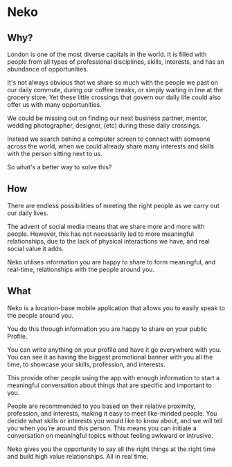 # Neko

## Why?

London is one of the most diverse capitals in the world. It is filled with people from all types of professional disciplines, skills, interests, and has an abundance of opportunities.

It's not always obvious that we share so much with the people we past on our daily commute, during our coffee breaks, or simply waiting in line at the grocery store. Yet these little crossings that govern our daily life could also offer us with many opportunities.

We could be missing out on finding our next business partner, mentor, wedding photographer, designer, (etc) during these daily crossings.

Instead we search behind a computer screen to connect with someone across the world, when we could already share many interests and skills with the person sitting next to us.

So what's a better way to solve this?

## How

There are endless possibilities of meeting the right people as we carry out our daily lives.

The advent of social media means that we share more and more with people. However, this has not necessarily led to more meaningful relationships, due to the lack of physical interactions we have, and real social value it adds.

Neko utilises information you are happy to share to form meaningful, and real-time, relationships with the people around you.

## What

Neko is a location-base mobile application that allows you to easily speak to the people around you.

You do this through information you are happy to share on your public Profile.

You can write anything on your profile and have it go everywhere with you. You can see it as having the biggest promotional banner with you all the time, to showcase your skills, profession, and interests.

This provide other people using the app with enough information to start a meaningful conversation about things that are specific and important to you.

People are recommended to you based on their relative proximity, profession, and interests, making it easy to meet like-minded people. You decide what skills or interests you would like to know about, and we will tell you when you’re around this person. This means you can initiate a conversation on meaningful topics without feeling awkward or intrusive.

Neko gives you the opportunity to say all the right things at the right time and build high value relationships.
All in real time.
